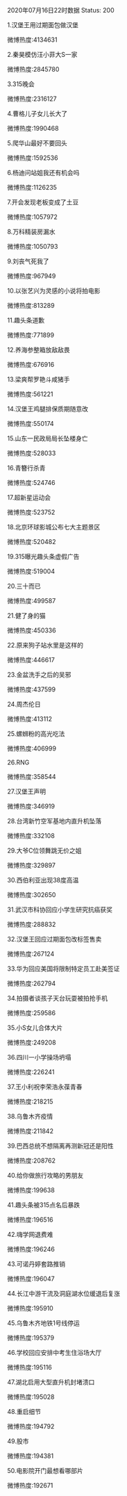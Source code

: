 2020年07月16日22时数据
Status: 200

1.汉堡王用过期面包做汉堡

微博热度:4134631

2.秦昊模仿汪小菲大S一家

微博热度:2845780

3.315晚会

微博热度:2316127

4.曹格儿子女儿长大了

微博热度:1990468

5.爬华山最好不要回头

微博热度:1592536

6.杨迪问站姐我还有机会吗

微博热度:1126235

7.开会发现老板变成了土豆

微博热度:1057972

8.万科精装房漏水

微博热度:1050793

9.刘丧气死我了

微博热度:967949

10.以张艺兴为灵感的小说将拍电影

微博热度:813289

11.趣头条道歉

微博热度:771899

12.养海参整箱放敌敌畏

微博热度:676916

13.梁爽帮罗艳斗咸猪手

微博热度:561221

14.汉堡王鸡腿排保质期随意改

微博热度:550174

15.山东一民政局局长坠楼身亡

微博热度:528033

16.青簪行杀青

微博热度:524746

17.超新星运动会

微博热度:523752

18.北京环球影城公布七大主题景区

微博热度:520482

19.315曝光趣头条虚假广告

微博热度:519004

20.三十而已

微博热度:499587

21.健了身的猫

微博热度:450336

22.原来狗子站水里是这样的

微博热度:446617

23.金盆洗手之后的吴邪

微博热度:437599

24.周杰伦日

微博热度:413112

25.螺蛳粉的高光吃法

微博热度:406999

26.RNG

微博热度:358544

27.汉堡王声明

微博热度:346919

28.台湾新竹空军基地内直升机坠落

微博热度:332108

29.大爷C位领舞跳无价之姐

微博热度:329897

30.西伯利亚出现38度高温

微博热度:302650

31.武汉市科协回应小学生研究抗癌获奖

微博热度:288832

32.汉堡王回应过期面包改标签售卖

微博热度:267124

33.华为回应美国将限制特定员工赴美签证

微博热度:262794

34.拍摄者谈孩子天台玩耍被拍抢手机

微博热度:259586

35.小S女儿合体大片

微博热度:249208

36.四川一小学操场坍塌

微博热度:226241

37.王小利祝李荣浩永葆青春

微博热度:218215

38.乌鲁木齐疫情

微博热度:211842

39.巴西总统不想隔离再测新冠还是阳性

微博热度:208762

40.给你做旅行攻略的男朋友

微博热度:199638

41.趣头条被315点名后暴跌

微博热度:196516

42.嗨学网退费难

微博热度:196246

43.可诺丹婷套路推销

微博热度:196047

44.长江中游干流及洞庭湖水位缓退后复涨

微博热度:195910

45.乌鲁木齐地铁1号线停运

微博热度:195379

46.学校回应安排中考生住浴场大厅

微博热度:195116

47.湖北启用大型直升机封堵溃口

微博热度:195028

48.重启细节

微博热度:194792

49.股市

微博热度:194381

50.电影院开门最想看哪部片

微博热度:192671

